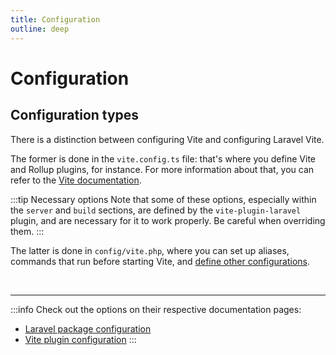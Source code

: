 ```yaml
---
title: Configuration
outline: deep
---
```


# Configuration

## Configuration types

There is a distinction between configuring Vite and configuring Laravel Vite. 

The former is done in the `vite.config.ts` file: that's where you define Vite and Rollup plugins, for instance. For more information about that, you can refer to the [Vite documentation](https://vitejs.dev/config/). 

:::tip Necessary options
Note that some of these options, especially within the `server` and `build` sections, are defined by the `vite-plugin-laravel` plugin, and are necessary for it to work properly. Be careful when overriding them.
:::

The latter is done in `config/vite.php`, where you can set up aliases, commands that run before starting Vite, and [define other configurations](/guide/multiple-configurations).

&nbsp;

---

:::info Check out the options on their respective documentation pages:
- [Laravel package configuration](/configuration/laravel-package)
- [Vite plugin configuration](/configuration/vite-plugin)
:::

